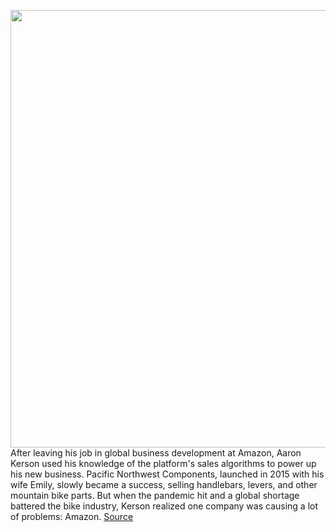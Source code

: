 <img src='https://cdn.vox-cdn.com/thumbor/PjRWleQcuKFh00hYuSmLz8tw6wY=/0x0:2040x1360/1200x675/filters:focal(857x517:1183x843)/cdn.vox-cdn.com/uploads/chorus_image/image/69763070/VRG_ILLO_4687_Amazon_Bikes.0.jpg' width='700px' /><br/>
After leaving his job in global business development at Amazon, Aaron Kerson used his knowledge of the platform's sales algorithms to power up his new business. Pacific Northwest Components, launched in 2015 with his wife Emily, slowly became a success, selling handlebars, levers, and other mountain bike parts. But when the pandemic hit and a global shortage battered the bike industry, Kerson realized one company was causing a lot of problems: Amazon.
<a href='https://www.theverge.com/22618306/pacific-northwest-components-bike-company-quit-amazon-support-indie-shops'> Source <a/>
